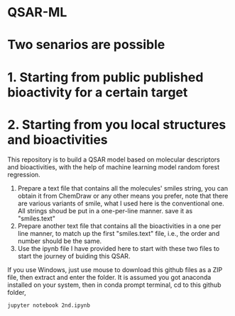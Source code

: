 # QSAR-ML
# Two senarios are possible
# 1. Starting from public published bioactivity for a certain target
# 2. Starting from you local structures and bioactivities
This repository is to build a QSAR model based on molecular descriptors and bioactivities, with the help of machine learning model random forest regression.

1. Prepare a text file that contains all the molecules' smiles string, you can obtain it from ChemDraw or any other means you prefer, note that there are various variants of smile, what I used here is the conventional one. All strings shoud be put in a one-per-line manner. save it as "smiles.text"
2. Prepare another text file that contains all the bioactivities in a one per line manner, to match up the first "smiles.text" file, i.e., the order and number should be the same.
3. Use the ipynb file I have provided here to start with these two files to start the journey of buiding this QSAR.

If you use Windows, just use mouse to download this github files as a ZIP file, then extract and enter the folder. It is assumed you got anaconda installed on your system, then
in conda prompt terminal, cd to this github folder, 

```
jupyter notebook 2nd.ipynb
```

